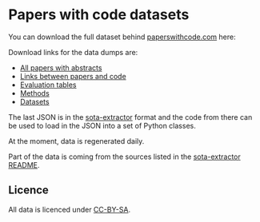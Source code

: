 # Papers with code datasets

You can download the full dataset behind [paperswithcode.com](https://paperswithcode.com) here:

Download links for the data dumps are:

- [All papers with abstracts](https://production-media.paperswithcode.com/about/papers-with-abstracts.json.gz)
- [Links between papers and code](https://production-media.paperswithcode.com/about/links-between-papers-and-code.json.gz)
- [Evaluation tables](https://production-media.paperswithcode.com/about/evaluation-tables.json.gz)
- [Methods](https://production-media.paperswithcode.com/about/methods.json.gz)
- [Datasets](https://production-media.paperswithcode.com/about/datasets.json.gz)

The last JSON is in the [sota-extractor](https://github.com/paperswithcode/sota-extractor) format and the code
from there can be used to load in the JSON into a set of Python classes. 

At the moment, data is regenerated daily.

Part of the data is coming from the sources listed in the [sota-extractor README](https://github.com/paperswithcode/sota-extractor).

## Licence

All data is licenced under [CC-BY-SA](https://creativecommons.org/licenses/by-sa/4.0/). 


